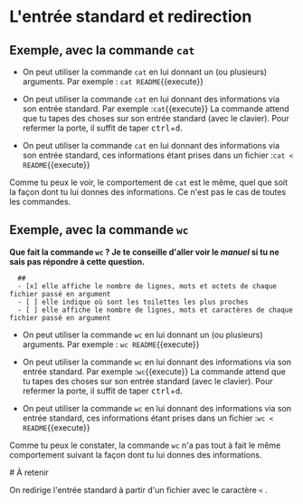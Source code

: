 # L'entrée standard et redirection

## Exemple, avec la commande `cat`

* On peut utiliser la commande `cat` en lui donnant un (ou plusieurs) arguments. Par exemple :
  `cat README`{{execute}} 

* On peut utiliser la commande `cat` en lui donnant des informations via son entrée standard. Par exemple :`cat`{{execute}}
  La commande attend que tu tapes des choses sur son entrée standard (avec le clavier).
  Pour refermer la porte, il suffit de taper <kbd>ctrl</kbd>+<kbd>d</kbd>.

* On peut utiliser la commande `cat` en lui donnant des informations via son entrée standard, ces informations étant prises dans un fichier :`cat < README`{{execute}}

Comme tu peux le voir, le comportement de `cat` est le même, quel que soit la façon dont tu lui donnes des informations.
Ce n'est pas le cas de toutes les commandes.


## Exemple, avec la commande `wc`

**Que fait la commande `wc` ? Je te conseille d'aller voir le *manuel* si tu ne sais pas répondre à cette question.**
```{quizdown} 
  ##  
  - [x] elle affiche le nombre de lignes, mots et octets de chaque fichier passé en argument
  - [ ] elle indique où sont les toilettes les plus proches
  - [ ] elle affiche le nombre de lignes, mots et caractères de chaque fichier passé en argument
```

* On peut utiliser la commande `wc` en lui donnant un (ou plusieurs) arguments. Par exemple :
  `wc README`{{execute}} 

* On peut utiliser la commande `wc` en lui donnant des informations via son entrée standard. Par exemple :`wc`{{execute}}
  La commande attend que tu tapes des choses sur son entrée standard (avec le clavier).
  Pour refermer la porte, il suffit de taper <kbd>ctrl</kbd>+<kbd>d</kbd>.

* On peut utiliser la commande `wc` en lui donnant des informations via son entrée standard, ces informations étant prises dans un fichier :`wc < README`{{execute}}


Comme tu peux le constater, la commande `wc` n'a pas tout à fait le même comportement suivant la façon dont tu lui donnes des informations.


# À retenir

On redirige l'entrée standard à partir d'un fichier avec le caractère `<` .
